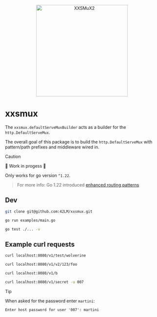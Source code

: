 <p align="center">
  <img width="300" alt="XXSMuX2" src="https://github.com/user-attachments/assets/eaf2317b-8edf-4331-8dec-3c54976a865e" />
</p>

# xxsmux
The `xxsmux.defaultServeMuxBuilder` acts as a builder for the `http.DefaultServeMux`.

The overall goal of this package is to build the `http.DefaultServeMux` with pattern/path prefixes and middleware wired in.

> [!CAUTION]
> 🚧 Work in progess 🚧
>
> Only works for go version `^1.22`.
> > For more info: Go 1.22 introduced [enhanced routing patterns](https://tip.golang.org/doc/go1.22#enhanced_routing_patterns)

## Dev
```sh
git clone git@github.com:42LM/xxsmux.git
```

```sh
go run examples/main.go
```

```sh
go test ./... -v
```

## Example curl requests
```sh
curl localhost:8080/v1/test/wolverine
```
```sh
curl localhost:8080/v1/v2/123/foo
```
```sh
curl localhost:8080/v1/b
```
```sh
curl localhost:8080/v1/secret -u 007
```
> [!TIP]
> When asked for the password enter `martini`:
> ```
> Enter host password for user '007': martini
> ```
